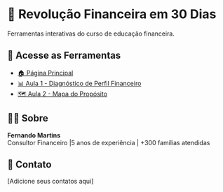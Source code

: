 # 🎯 Revolução Financeira em 30 Dias

Ferramentas interativas do curso de educação financeira.

## 🚀 Acesse as Ferramentas

- [🏠 Página Principal](https://seu-usuario.github.io/seu-repositorio/)
- [📊 Aula 1 - Diagnóstico de Perfil Financeiro](https://seu-usuario.github.io/seu-repositorio/aula1/)
- [🗺️ Aula 2 - Mapa do Propósito](https://seu-usuario.github.io/seu-repositorio/aula2/)

## 👨‍💼 Sobre

**Fernando Martins**  
Consultor Financeiro |5 anos de experiência | +300 famílias atendidas

## 📧 Contato

[Adicione seus contatos aqui]
